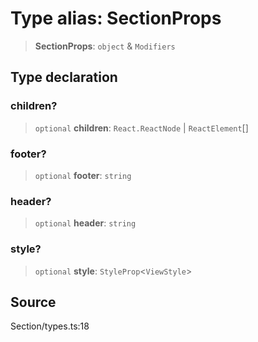 # Type alias: SectionProps

> **SectionProps**: `object` & `Modifiers`

## Type declaration

### children?

> `optional` **children**: `React.ReactNode` \| `ReactElement`[]

### footer?

> `optional` **footer**: `string`

### header?

> `optional` **header**: `string`

### style?

> `optional` **style**: `StyleProp`\<`ViewStyle`\>

## Source

Section/types.ts:18
